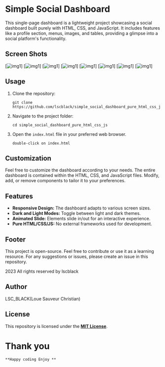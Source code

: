 # Simple Social Dashboard

This single-page dashboard is a lightweight project showcasing a social dashboard built purely with HTML, CSS, and JavaScript. It includes features like a profile section, menus, images, and tables, providing a glimpse into a social platform's functionality.
## Screen Shots
[![img1](images/img1.png)]
[![img1](images/img3.png)]
[![img1](images/img4.png)]
[![img1](images/img5.png)]
[![img1](images/img6.png)]
[![img1](images/img7.png)]
[![img1](images/img8.png)]
[![img1](images/img9.png)]
## Usage

1. Clone the repository:
   ```
   git clone https://github.com/lscblack/simple_social_dashboard_pure_html_css_js.git
   ```

2. Navigate to the project folder:
   ```
   cd simple_social_dashboard_pure_html_css_js
   ```

3. Open the `index.html` file in your preferred web browser.
   ```
   double-click on index.html
   ```

## Customization

Feel free to customize the dashboard according to your needs. The entire dashboard is contained within the HTML, CSS, and JavaScript files. Modify, add, or remove components to tailor it to your preferences.

## Features

- **Responsive Design:** The dashboard adapts to various screen sizes.
- **Dark and Light Modes:** Toggle between light and dark themes.
- **Animated Slide:** Elements slide in/out for an interactive experience.
- **Pure HTML/CSS/JS:** No external frameworks used for development.

## Footer

This project is open-source. Feel free to contribute or use it as a learning resource. For any suggestions or issues, please create an issue in this repository.

2023 All rights reserved by lscblack
## Author
LSC_BLACK(Loue Sauveur Christian)
## License

This repository is licensed under the **[MIT License](LICENSE)**.

# Thank you
    **Happy coding Enjoy **
